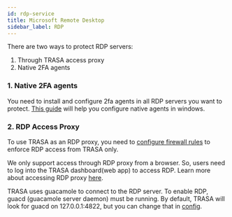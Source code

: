 ```yaml
---
id: rdp-service
title: Microsoft Remote Desktop
sidebar_label: RDP
---
```

There are two ways to protect RDP servers:
1. Through TRASA access proxy
2. Native 2FA agents 


### 1. Native 2FA agents
You need to install and configure 2fa agents in all RDP servers you want to protect.
[This guide](../../native-tfa/windows/windows-two-factor-authentication.md) will help you configure native agents in windows.


### 2. RDP Access Proxy
To use TRASA as an RDP proxy, you need to [configure firewall rules](../../install/initial-setup.md#3-firewall-configuration-optional) to enforce RDP access from TRASA only.

We only support access through RDP proxy from a browser. So, users need to log into the TRASA dashboard(web app) to access RDP. 
Learn more about accessing RDP proxy [here](../../guides/user/access/rdp-connection-via-proxy.md).

TRASA uses guacamole to connect to the RDP server.
To enable RDP, guacd (guacamole server daemon) must be running. By default, TRASA will look for guacd on 127.0.0.1:4822, but you can change that in [config](../../system/config-reference.md#guacdaddr).

